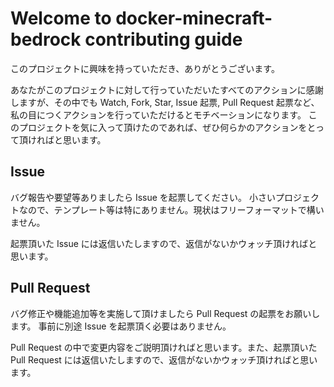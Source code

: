 # Welcome to docker-minecraft-bedrock contributing guide

このプロジェクトに興味を持っていただき、ありがとうございます。

あなたがこのプロジェクトに対して行っていただいたすべてのアクションに感謝しますが、その中でも Watch, Fork, Star, Issue 起票, Pull Request 起票など、私の目につくアクションを行っていただけるとモチベーションになります。
このプロジェクトを気に入って頂けたのであれば、ぜひ何らかのアクションをとって頂ければと思います。

## Issue

バグ報告や要望等ありましたら Issue を起票してください。
小さいプロジェクトなので、テンプレート等は特にありません。現状はフリーフォーマットで構いません。

起票頂いた Issue には返信いたしますので、返信がないかウォッチ頂ければと思います。

## Pull Request

バグ修正や機能追加等を実施して頂けましたら Pull Request の起票をお願いします。
事前に別途 Issue を起票頂く必要はありません。

Pull Request の中で変更内容をご説明頂ければと思います。また、起票頂いた Pull Request には返信いたしますので、返信がないかウォッチ頂ければと思います。
